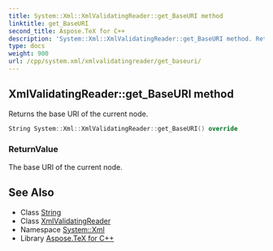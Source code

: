 ```yaml
---
title: System::Xml::XmlValidatingReader::get_BaseURI method
linktitle: get_BaseURI
second_title: Aspose.TeX for C++
description: 'System::Xml::XmlValidatingReader::get_BaseURI method. Returns the base URI of the current node in C++.'
type: docs
weight: 900
url: /cpp/system.xml/xmlvalidatingreader/get_baseuri/
---
```

## XmlValidatingReader::get_BaseURI method


Returns the base URI of the current node.

```cpp
String System::Xml::XmlValidatingReader::get_BaseURI() override
```


### ReturnValue

The base URI of the current node.

## See Also

* Class [String](../../../system/string/)
* Class [XmlValidatingReader](../)
* Namespace [System::Xml](../../)
* Library [Aspose.TeX for C++](../../../)
